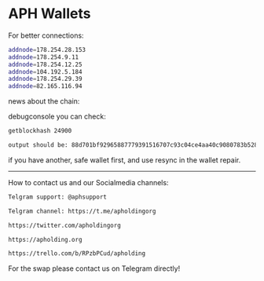 # APH Wallets

For better connections: 
```bash
addnode=178.254.28.153
addnode=178.254.9.11
addnode=178.254.12.25
addnode=104.192.5.184
addnode=178.254.29.39
addnode=82.165.116.94
```

news about the chain:

debugconsole you can check:
```bash
getblockhash 24900
```

```bash
output should be: 88d701bf92965887779391516707c93c04ce4aa40c9080783b5287510f6cc2ae
```


if you have another, safe wallet first, and use resync in the wallet repair.

------

How to contact us and our Socialmedia channels:



```bash
Telgram support: @aphsupport
```
```bash
Telgram channel: https://t.me/apholdingorg
```
```bash
https://twitter.com/apholdingorg
```
```bash
https://apholding.org
```
```bash
https://trello.com/b/RPzbPCud/apholding
```

For the swap please contact us on Telegram directly! 
